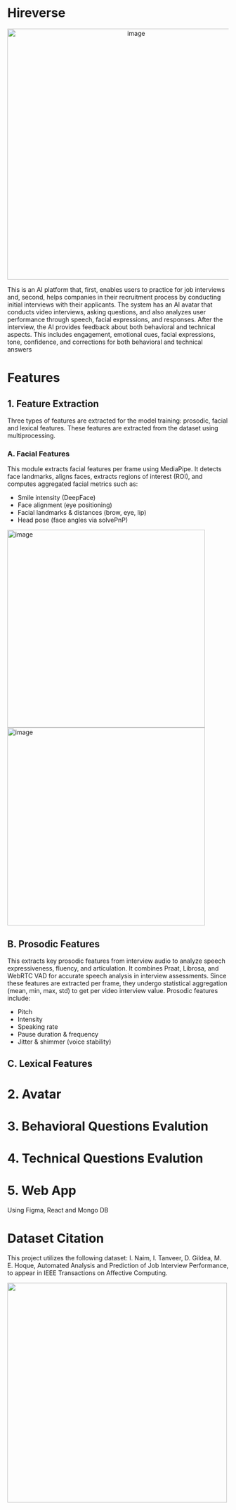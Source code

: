 # Hireverse
<p align="center">
  <img src="https://github.com/user-attachments/assets/112deae5-a9f6-46cd-b127-560955a0517e" width="571" alt="image">
</p>

This is an AI platform that, first, enables users to practice for job interviews and, second, helps companies in their recruitment process by conducting initial interviews with their applicants. The system has an AI avatar that conducts video interviews, asking questions, and also analyzes user performance through  speech, facial expressions, and responses. After the interview, the AI provides feedback about  both behavioral and technical aspects. This includes engagement, emotional cues, facial expressions, tone, confidence, and corrections for both behavioral and technical answers

# Features
## 1. Feature Extraction
Three types of features are extracted for the model training: prosodic, facial and lexical features. These features are extracted from the dataset using multiprocessing.
### A. Facial Features
This module extracts facial features per frame using MediaPipe. It detects face landmarks, aligns faces, extracts regions of interest (ROI), and computes aggregated facial metrics such as:
  - Smile intensity (DeepFace)
  - Face alignment (eye positioning)
  - Facial landmarks & distances (brow, eye, lip)
  - Head pose (face angles via solvePnP)

<img width="450" alt="image" src="https://github.com/user-attachments/assets/9a62e4bc-6baf-4b9d-8e53-dcd60b8278c7"/> <img width="450" alt="image" src="https://github.com/user-attachments/assets/2c8e37ca-9d66-4231-9419-46026e2c6ad4" />

## B. Prosodic Features
This extracts key prosodic features from interview audio to analyze speech expressiveness, fluency, and articulation. It combines Praat, Librosa, and WebRTC VAD for accurate speech analysis in interview assessments. Since these features are extracted per frame, they undergo statistical aggregation (mean, min, max, std) to get per video interview value. Prosodic features include:
  - Pitch
  - Intensity
  - Speaking rate
  - Pause duration & frequency
  - Jitter & shimmer (voice stability)

## C. Lexical Features

# 2. Avatar

# 3. Behavioral Questions Evalution

# 4. Technical Questions Evalution

# 5. Web App
Using Figma, React and Mongo DB

# Dataset Citation
This project utilizes the following dataset:
I. Naim, I. Tanveer, D. Gildea, M. E. Hoque, Automated Analysis and Prediction of Job Interview Performance, to appear in IEEE Transactions on Affective Computing.

<img src="https://github.com/user-attachments/assets/836201c4-81c4-4283-81a5-7ec33408ac0e" width="500">


